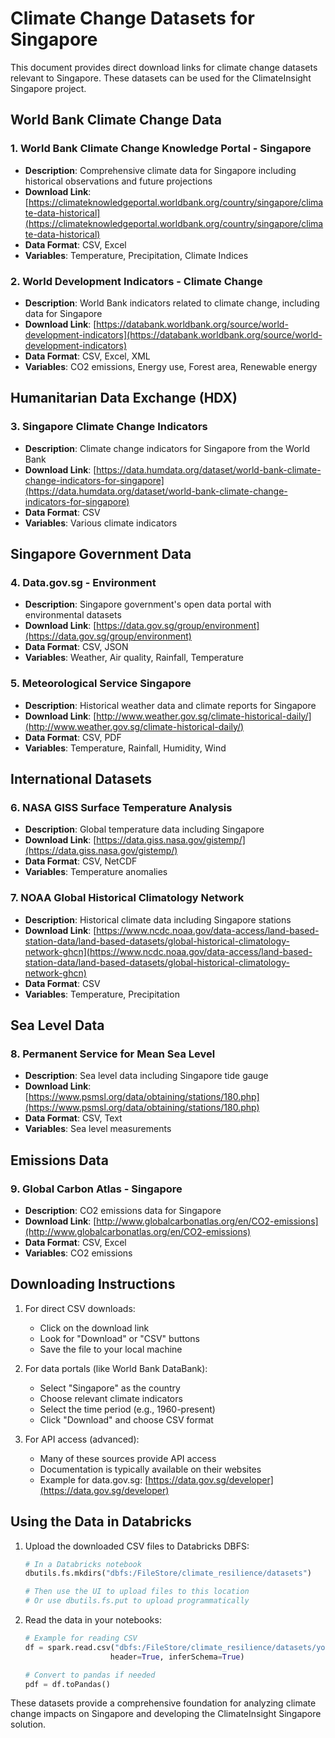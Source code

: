 # Climate Change Datasets for Singapore

This document provides direct download links for climate change datasets relevant to Singapore. These datasets can be used for the ClimateInsight Singapore project.

## World Bank Climate Change Data

### 1. World Bank Climate Change Knowledge Portal - Singapore

- **Description**: Comprehensive climate data for Singapore including historical observations and future projections
- **Download Link**: [https://climateknowledgeportal.worldbank.org/country/singapore/climate-data-historical](https://climateknowledgeportal.worldbank.org/country/singapore/climate-data-historical)
- **Data Format**: CSV, Excel
- **Variables**: Temperature, Precipitation, Climate Indices

### 2. World Development Indicators - Climate Change

- **Description**: World Bank indicators related to climate change, including data for Singapore
- **Download Link**: [https://databank.worldbank.org/source/world-development-indicators](https://databank.worldbank.org/source/world-development-indicators)
- **Data Format**: CSV, Excel, XML
- **Variables**: CO2 emissions, Energy use, Forest area, Renewable energy

## Humanitarian Data Exchange (HDX)

### 3. Singapore Climate Change Indicators

- **Description**: Climate change indicators for Singapore from the World Bank
- **Download Link**: [https://data.humdata.org/dataset/world-bank-climate-change-indicators-for-singapore](https://data.humdata.org/dataset/world-bank-climate-change-indicators-for-singapore)
- **Data Format**: CSV
- **Variables**: Various climate indicators

## Singapore Government Data

### 4. Data.gov.sg - Environment

- **Description**: Singapore government's open data portal with environmental datasets
- **Download Link**: [https://data.gov.sg/group/environment](https://data.gov.sg/group/environment)
- **Data Format**: CSV, JSON
- **Variables**: Weather, Air quality, Rainfall, Temperature

### 5. Meteorological Service Singapore

- **Description**: Historical weather data and climate reports for Singapore
- **Download Link**: [http://www.weather.gov.sg/climate-historical-daily/](http://www.weather.gov.sg/climate-historical-daily/)
- **Data Format**: CSV, PDF
- **Variables**: Temperature, Rainfall, Humidity, Wind

## International Datasets

### 6. NASA GISS Surface Temperature Analysis

- **Description**: Global temperature data including Singapore
- **Download Link**: [https://data.giss.nasa.gov/gistemp/](https://data.giss.nasa.gov/gistemp/)
- **Data Format**: CSV, NetCDF
- **Variables**: Temperature anomalies

### 7. NOAA Global Historical Climatology Network

- **Description**: Historical climate data including Singapore stations
- **Download Link**: [https://www.ncdc.noaa.gov/data-access/land-based-station-data/land-based-datasets/global-historical-climatology-network-ghcn](https://www.ncdc.noaa.gov/data-access/land-based-station-data/land-based-datasets/global-historical-climatology-network-ghcn)
- **Data Format**: CSV
- **Variables**: Temperature, Precipitation

## Sea Level Data

### 8. Permanent Service for Mean Sea Level

- **Description**: Sea level data including Singapore tide gauge
- **Download Link**: [https://www.psmsl.org/data/obtaining/stations/180.php](https://www.psmsl.org/data/obtaining/stations/180.php)
- **Data Format**: CSV, Text
- **Variables**: Sea level measurements

## Emissions Data

### 9. Global Carbon Atlas - Singapore

- **Description**: CO2 emissions data for Singapore
- **Download Link**: [http://www.globalcarbonatlas.org/en/CO2-emissions](http://www.globalcarbonatlas.org/en/CO2-emissions)
- **Data Format**: CSV, Excel
- **Variables**: CO2 emissions

## Downloading Instructions

1. For direct CSV downloads:
   - Click on the download link
   - Look for "Download" or "CSV" buttons
   - Save the file to your local machine

2. For data portals (like World Bank DataBank):
   - Select "Singapore" as the country
   - Choose relevant climate indicators
   - Select the time period (e.g., 1960-present)
   - Click "Download" and choose CSV format

3. For API access (advanced):
   - Many of these sources provide API access
   - Documentation is typically available on their websites
   - Example for data.gov.sg: [https://data.gov.sg/developer](https://data.gov.sg/developer)

## Using the Data in Databricks

1. Upload the downloaded CSV files to Databricks DBFS:
   ```python
   # In a Databricks notebook
   dbutils.fs.mkdirs("dbfs:/FileStore/climate_resilience/datasets")
   
   # Then use the UI to upload files to this location
   # Or use dbutils.fs.put to upload programmatically
   ```

2. Read the data in your notebooks:
   ```python
   # Example for reading CSV
   df = spark.read.csv("dbfs:/FileStore/climate_resilience/datasets/your_file.csv", 
                      header=True, inferSchema=True)
   
   # Convert to pandas if needed
   pdf = df.toPandas()
   ```

These datasets provide a comprehensive foundation for analyzing climate change impacts on Singapore and developing the ClimateInsight Singapore solution.
